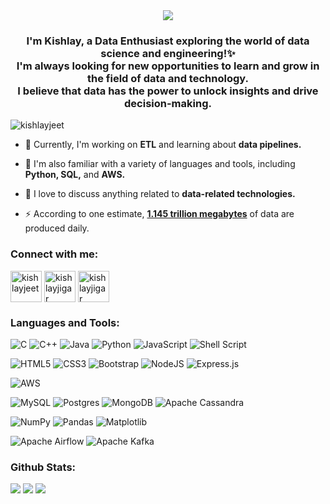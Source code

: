 <div align="center">
    <img src="https://imgur.com/BtTpfP2.gif" align="center"/>
</div> 

### <div align="center">I'm Kishlay, a Data Enthusiast exploring the world of data science and engineering!✨<br>I'm always looking for new opportunities to learn and grow in the field of data and technology.<br>I believe that data has the power to unlock insights and drive decision-making.</div>  

<p align="left"> <img src="https://komarev.com/ghpvc/?username=kishlayjeet&label=Profile%20views&color=0e75b6&style=flat" alt="kishlayjeet" /> </p>

- 🔭 Currently, I'm working on **ETL** and learning about **data pipelines.** 

- 🌱 I'm also familiar with a variety of languages and tools, including **Python, SQL,** and **AWS.**                                                                                                                                        

- 💬 I love to discuss anything related to **data-related technologies.**

- ⚡️ According to one estimate, **[1.145 trillion megabytes](https://techjury.net/blog/how-much-data-is-created-every-day/)** of data are produced daily.

### <h3 align="left">Connect with me:</h3>
<p align="left">
<a href="https://linkedin.com/in/kishlayjeet" target="blank"><img align="center" width="50" src="https://img.icons8.com/color/144/null/linkedin.png" alt="kishlayjeet"/></a>
<a href="https://instagram.com/kishlayjigar" target="blank"><img align="center" width="50" src="https://img.icons8.com/color-glass/144/null/instagram-new.png" alt="kishlayjigar"/></a>
<a href="https://twitter.com/kishlayjigar" target="blank"><img align="center" width="50" src="https://img.icons8.com/color/144/null/twitter-squared.png" alt="kishlayjigar"/></a>

### <h3 align="left">Languages and Tools:</h3>
![C](https://img.shields.io/badge/c-%2300599C.svg?style=flat&logo=c&logoColor=white) 
![C++](https://img.shields.io/badge/c++-%2300599C.svg?style=flat&logo=c%2B%2B&logoColor=white) 
![Java](https://img.shields.io/badge/java-%23ED8B00.svg?style=flat&logo=java&logoColor=white) 
![Python](https://img.shields.io/badge/python-3670A0?style=flat&logo=python&logoColor=ffdd54) 
![JavaScript](https://img.shields.io/badge/javascript-%23323330.svg?style=flat&logo=javascript&logoColor=%23F7DF1E) 
![Shell Script](https://img.shields.io/badge/shell_script-%23121011.svg?style=flat&logo=gnu-bash&logoColor=white) 

![HTML5](https://img.shields.io/badge/html5-%23E34F26.svg?style=flat&logo=html5&logoColor=white) 
![CSS3](https://img.shields.io/badge/css3-%231572B6.svg?style=flat&logo=css3&logoColor=white) 
![Bootstrap](https://img.shields.io/badge/bootstrap-%23563D7C.svg?style=flat&logo=bootstrap&logoColor=white) 
![NodeJS](https://img.shields.io/badge/node.js-6DA55F?style=flat&logo=node.js&logoColor=white) 
![Express.js](https://img.shields.io/badge/express.js-%23404d59.svg?style=flat&logo=express&logoColor=%2361DAFB) 

![AWS](https://img.shields.io/badge/AWS-%23FF9900.svg?style=flat&logo=amazon-aws&logoColor=white) 

![MySQL](https://img.shields.io/badge/mysql-%2300f.svg?style=flat&logo=mysql&logoColor=white) 
![Postgres](https://img.shields.io/badge/postgres-%23316192.svg?style=flat&logo=postgresql&logoColor=white) 
![MongoDB](https://img.shields.io/badge/MongoDB-%234ea94b.svg?style=flat&logo=mongodb&logoColor=white) 
![Apache Cassandra](https://img.shields.io/badge/Apache%20Cassandra-%233F4F75?style=flat&logo=Apache%20Cassandra&logoColor=white) 

![NumPy](https://img.shields.io/badge/numpy-%23013243.svg?style=flat&logo=numpy&logoColor=white) 
![Pandas](https://img.shields.io/badge/pandas-%23150458.svg?style=flat&logo=pandas&logoColor=white) 
![Matplotlib](https://img.shields.io/badge/Matplotlib-%233F4F75.svg?style=flat&logo=plotly&logoColor=white) 

![Apache Airflow](https://img.shields.io/badge/Apache%20Airflow-017CEE?style=flat&logo=Apache%20Airflow&logoColor=white) 
![Apache Kafka](https://img.shields.io/badge/Apache%20Kafka-%23121011?style=flat&logo=Apache%20Kafka&logoColor=white) 

### <h3 align="left">Github Stats:</h3>  

<!--<p>&nbsp;<img align="center" src="https://github-readme-stats.vercel.app/api?username=kishlayjeet&show_icons=true&locale=en" alt="kishlayjeet" /></p>
<p><img align="center" src="https://github-readme-streak-stats.herokuapp.com/?user=kishlayjeet&" alt="kishlayjeet" /></p> -->

![](http://github-profile-summary-cards.vercel.app/api/cards/profile-details?username=kishlayjeet&theme=github)
![](http://github-profile-summary-cards.vercel.app/api/cards/repos-per-language?username=kishlayjeet&theme=github)
![](http://github-profile-summary-cards.vercel.app/api/cards/most-commit-language?username=kishlayjeet&theme=github)

